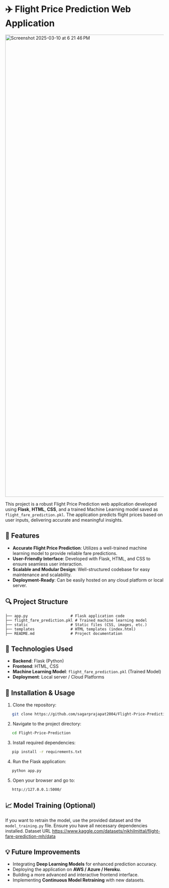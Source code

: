 # ✈️ Flight Price Prediction Web Application
<img width="1470" alt="Screenshot 2025-03-10 at 6 21 46 PM" src="https://github.com/user-attachments/assets/d0f1fde7-10b4-41f4-bc46-c51588579556" />

This project is a robust Flight Price Prediction web application developed using **Flask**, **HTML**, **CSS**, and a trained Machine Learning model saved as `flight_fare_prediction.pkl`. The application predicts flight prices based on user inputs, delivering accurate and meaningful insights.

## 📌 Features

- **Accurate Flight Price Prediction**: Utilizes a well-trained machine learning model to provide reliable fare predictions.
- **User-Friendly Interface**: Developed with Flask, HTML, and CSS to ensure seamless user interaction.
- **Scalable and Modular Design**: Well-structured codebase for easy maintenance and scalability.
- **Deployment-Ready**: Can be easily hosted on any cloud platform or local server.

## 🔍 Project Structure

```
├── app.py                   # Flask application code
├── flight_fare_prediction.pkl # Trained machine learning model
├── static                   # Static files (CSS, images, etc.)
├── templates                # HTML templates (index.html)
├── README.md                # Project documentation
```

## 🚀 Technologies Used

- **Backend**: Flask (Python)
- **Frontend**: HTML, CSS
- **Machine Learning Model**: `flight_fare_prediction.pkl` (Trained Model)
- **Deployment**: Local server / Cloud Platforms

## 📂 Installation & Usage

1. Clone the repository:

```bash
   git clone https://github.com/sagarprajapat2004/Flight-Price-Prediction.git
```

2. Navigate to the project directory:

```bash
   cd Flight-Price-Prediction
```

3. Install required dependencies:

```bash
   pip install -r requirements.txt
```

4. Run the Flask application:

```bash
   python app.py
```

5. Open your browser and go to:

```
   http://127.0.0.1:5000/
```

## 📈 Model Training (Optional)

If you want to retrain the model, use the provided dataset and the `model_training.py` file. Ensure you have all necessary dependencies installed.
Dataset URL https://www.kaggle.com/datasets/nikhilmittal/flight-fare-prediction-mh/data

## 💡 Future Improvements

- Integrating **Deep Learning Models** for enhanced prediction accuracy.
- Deploying the application on **AWS / Azure / Heroku**.
- Building a more advanced and interactive frontend interface.
- Implementing **Continuous Model Retraining** with new datasets.
